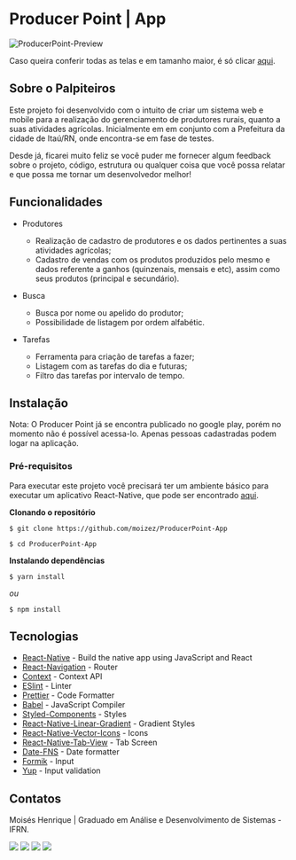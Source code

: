 # Producer Point | App

![ProducerPoint-Preview](https://drive.google.com/drive/folders/1dgCGd2q_LMNUvGf42cFAqH06nrTbx2E5?usp=sharing)

Caso queira conferir todas as telas e em tamanho maior, é só clicar [aqui](https://drive.google.com/drive/folders/1715_nkAI5nedEcOTgZXadY7wjD5tV-Js?usp=sharing). 

## Sobre o Palpiteiros
Este projeto foi desenvolvido com o intuito de criar um sistema web e mobile para a realização do gerenciamento de produtores rurais, quanto a suas atividades agrícolas. Inicialmente em em conjunto com a Prefeitura da cidade de Itaú/RN, onde encontra-se em fase de testes.

Desde já, ficarei muito feliz se você puder me fornecer algum feedback sobre o projeto, código, estrutura ou qualquer coisa que você possa relatar e que possa me tornar um desenvolvedor melhor!

## Funcionalidades
- Produtores
	- Realização de cadastro de produtores e os dados pertinentes a suas atividades agrícolas;
	- Cadastro de vendas com os produtos produzidos pelo mesmo e dados referente a ganhos (quinzenais, mensais e etc), assim como seus produtos (principal e secundário).

- Busca
	- Busca por nome ou apelido do produtor;
	- Possibilidade de listagem por ordem alfabétic.

- Tarefas
  	- Ferramenta para criação de tarefas a fazer;
  	- Listagem com as tarefas do dia e futuras;
  	- Filtro das tarefas por intervalo de tempo.

## Instalação
Nota: O Producer Point já se encontra publicado no google play, porém no momento não é possível acessa-lo. Apenas pessoas cadastradas podem logar na aplicação.

### Pré-requisitos
Para executar este projeto você precisará ter um ambiente básico para executar um aplicativo React-Native, que pode ser encontrado [aqui](https://facebook.github.io/react-native/docs/getting-started).

**Clonando o repositório**
```
$ git clone https://github.com/moizez/ProducerPoint-App

$ cd ProducerPoint-App
```
**Instalando dependências**
```
$ yarn install
```
_ou_
```
$ npm install
```
## Tecnologias
- [React-Native](https://facebook.github.io/react-native/) - Build the native app using JavaScript and React
- [React-Navigation](https://reactnavigation.org/docs/en/getting-started.html) - Router
- [Context](https://pt-br.reactjs.org/docs/context.html) - Context API
- [ESlint](https://eslint.org/) - Linter
- [Prettier](https://prettier.io/) - Code Formatter
- [Babel](https://babeljs.io/) - JavaScript Compiler
- [Styled-Components](https://www.styled-components.com/) - Styles
- [React-Native-Linear-Gradient](https://github.com/react-native-community/react-native-linear-gradient) - Gradient Styles
- [React-Native-Vector-Icons](https://github.com/oblador/react-native-vector-icons) - Icons
- [React-Native-Tab-View](https://github.com/satya164/react-native-tab-view) - Tab Screen
- [Date-FNS](https://date-fns.org/) - Date formatter
- [Formik](https://formik.org/docs/api/formik) - Input
- [Yup](https://github.com/jquense/yup) - Input validation

## Contatos
Moisés Henrique | Graduado em Análise e Desenvolvimento de Sistemas - IFRN.

  <div> 
  <a href="https://www.linkedin.com/in/moizezhenrique/" target="_blank"><img src="https://img.shields.io/badge/-LinkedIn-%230077B5?style=for-the-badge&logo=linkedin&logoColor=white" target="_blank"></a> 
  <a href="https://www.instagram.com/moizezhenrique/" target="_blank"><img src="https://img.shields.io/badge/-Instagram-%23E4405F?style=for-the-badge&logo=instagram&logoColor=white" target="_blank"></a>
 	<a href="https://twitter.com/moizezhenrique" target="_blank"><img src="https://img.shields.io/badge/Twitter-1DA1F2?style=for-the-badge&logo=twitter&logoColor=white" target="_blank"></a>
  <a href = "mailto:moizezhenrique@gmail.com"><img src="https://img.shields.io/badge/-Gmail-%23333?style=for-the-badge&logo=gmail&logoColor=white" target="_blank"></a>
</div>
